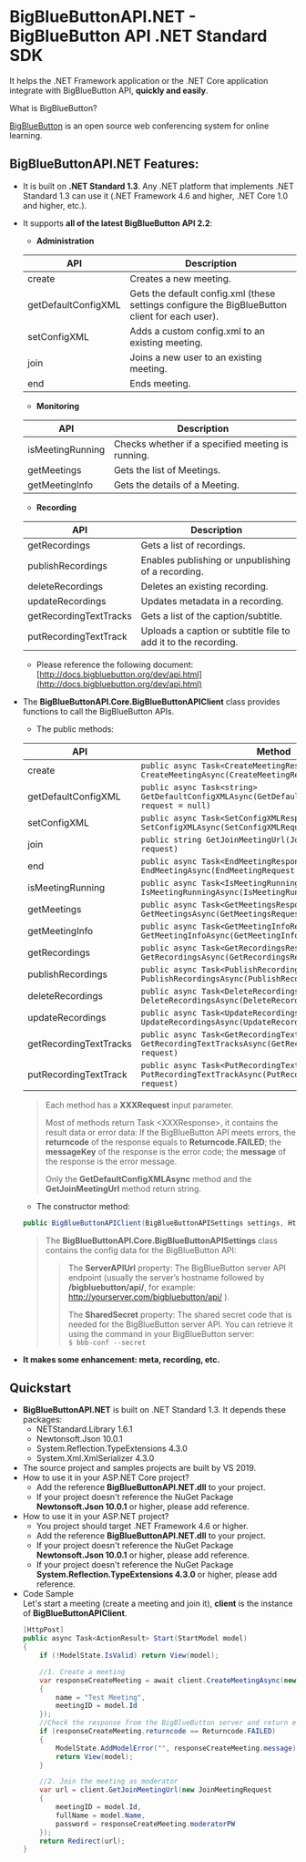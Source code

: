 # BigBlueButtonAPI.NET - BigBlueButton API .NET Standard SDK
It helps the .NET Framework application or the .NET Core application integrate with BigBlueButton API, **quickly and easily**.

What is BigBlueButton?

[BigBlueButton](http://bigbluebutton.org) is an open source web conferencing system for online learning.
## BigBlueButtonAPI.NET Features:
- It is built on **.NET Standard 1.3**. Any .NET platform that implements .NET Standard 1.3 can use it (.NET Framework 4.6 and higher, .NET Core 1.0 and higher, etc.).
- It supports **all of the latest BigBlueButton API 2.2**:
  - **Administration**
  
  |API|Description|
  |--|--|
  |create|Creates a new meeting.|
  |getDefaultConfigXML|Gets the default config.xml (these settings configure the BigBlueButton client for each user).|
  |setConfigXML|Adds a custom config.xml to an existing meeting.|
  |join|Joins a new user to an existing meeting.|
  |end|Ends meeting.|

  - **Monitoring**
  
  |API|Description|
  |--|--|
  |isMeetingRunning|Checks whether if a specified meeting is running.|
  |getMeetings|Gets the list of Meetings.|
  |getMeetingInfo|Gets the details of a Meeting.|
  
  - **Recording**
  
  |API|Description|
  |--|--|
  |getRecordings|Gets a list of recordings.|
  |publishRecordings|Enables publishing or unpublishing of a recording.|
  |deleteRecordings|Deletes an existing recording.|
  |updateRecordings|Updates metadata in a recording.|
  |getRecordingTextTracks|Gets a list of the caption/subtitle.|
  |putRecordingTextTrack|Uploads a caption or subtitle file to add it to the recording.|
  
  - Please reference the following document: [http://docs.bigbluebutton.org/dev/api.html](http://docs.bigbluebutton.org/dev/api.html) 
  
- The **BigBlueButtonAPI.Core.BigBlueButtonAPIClient** class provides functions to call the BigBlueButton APIs.
  - The public methods:
  
  |API|Method|
  |--|--|
  |create|`public async Task<CreateMeetingResponse> CreateMeetingAsync(CreateMeetingRequest request)`|
  |getDefaultConfigXML|`public async Task<string> GetDefaultConfigXMLAsync(GetDefaultConfigXMLRequest request = null)`|
  |setConfigXML|`public async Task<SetConfigXMLResponse> SetConfigXMLAsync(SetConfigXMLRequest request)`|
  |join|`public string GetJoinMeetingUrl(JoinMeetingRequest request)`|
  |end|`public async Task<EndMeetingResponse> EndMeetingAsync(EndMeetingRequest request)`|
  |isMeetingRunning|`public async Task<IsMeetingRunningResponse> IsMeetingRunningAsync(IsMeetingRunningRequest request)`|
  |getMeetings|`public async Task<GetMeetingsResponse> GetMeetingsAsync(GetMeetingsRequest request = null)`|
  |getMeetingInfo|`public async Task<GetMeetingInfoResponse> GetMeetingInfoAsync(GetMeetingInfoRequest request)`|
  |getRecordings|`public async Task<GetRecordingsResponse> GetRecordingsAsync(GetRecordingsRequest request=null)`|
  |publishRecordings|`public async Task<PublishRecordingsResponse> PublishRecordingsAsync(PublishRecordingsRequest request)`|
  |deleteRecordings|`public async Task<DeleteRecordingsResponse> DeleteRecordingsAsync(DeleteRecordingsRequest request)`|
  |updateRecordings|`public async Task<UpdateRecordingsResponse> UpdateRecordingsAsync(UpdateRecordingsRequest request)`|
  |getRecordingTextTracks|`public async Task<GetRecordingTextTracksResponse> GetRecordingTextTracksAsync(GetRecordingTextTracksRequest request)`|
  |putRecordingTextTrack|`public async Task<PutRecordingTextTrackResponse> PutRecordingTextTrackAsync(PutRecordingTextTrackRequest request)`|
  
  > Each method has a **XXXRequest** input parameter.  
  >  
  > Most of methods return Task &lt;XXXResponse&gt;, it contains the result data or error data: If the BigBlueButton API meets errors, the **returncode** of the response equals to **Returncode.FAILED**; the **messageKey** of the response is the error code; the **message** of the response is the error message.
  >
  > Only the **GetDefaultConfigXMLAsync** method and the **GetJoinMeetingUrl** method return string.
  
  - The constructor method:
  ```csharp
  public BigBlueButtonAPIClient(BigBlueButtonAPISettings settings, HttpClient httpClient)
  ```
  > The **BigBlueButtonAPI.Core.BigBlueButtonAPISettings** class contains the config data for the BigBlueButton API:
  >> The **ServerAPIUrl** property: The BigBlueButton server API endpoint (usually the server’s hostname followed by **/bigbluebutton/api/**, for example: http://yourserver.com/bigbluebutton/api/ ).
  >>
  >> The **SharedSecret** property: The shared secret code that is needed for the BigBlueButton server API. You can retrieve it using the command in your BigBlueButton server:  
  >> `$ bbb-conf --secret`
- **It makes some enhancement: meta, recording, etc.**
## Quickstart
- **BigBlueButtonAPI.NET** is built on .NET Standard 1.3. It depends these packages:
  - NETStandard.Library 1.6.1
  - Newtonsoft.Json 10.0.1
  - System.Reflection.TypeExtensions 4.3.0
  - System.Xml.XmlSerializer 4.3.0
- The source project and samples projects are built by VS 2019.
- How to use it in your ASP.NET Core project?
  - Add the reference **BigBlueButtonAPI.NET.dll** to your project.
  - If your project doesn't reference the NuGet Package **Newtonsoft.Json 10.0.1** or higher, please add reference.
- How to use it in your ASP.NET project?
  - You project should target .NET Framework 4.6 or higher.
  - Add the reference **BigBlueButtonAPI.NET.dll** to your project.
  - If your project doesn't reference the NuGet Package **Newtonsoft.Json 10.0.1** or higher, please add reference.
  - If your project doesn't reference the NuGet Package **System.Reflection.TypeExtensions 4.3.0** or higher, please add reference.
- Code Sample  
Let's start a meeting (create a meeting and join it), **client** is the instance of **BigBlueButtonAPIClient**.  
  ```csharp
  [HttpPost]
  public async Task<ActionResult> Start(StartModel model)
  {
      if (!ModelState.IsValid) return View(model);

      //1. Create a meeting
      var responseCreateMeeting = await client.CreateMeetingAsync(new CreateMeetingRequest
      {
          name = "Test Meeting",
          meetingID = model.Id
      });
      //Check the response from the BigBlueButton server and return error if has error.
      if (responseCreateMeeting.returncode == Returncode.FAILED)
      {
          ModelState.AddModelError("", responseCreateMeeting.message);
          return View(model);
      }

      //2. Join the meeting as moderator
      var url = client.GetJoinMeetingUrl(new JoinMeetingRequest
      {
          meetingID = model.Id,
          fullName = model.Name,
          password = responseCreateMeeting.moderatorPW
      });
      return Redirect(url);
  }
  ```
